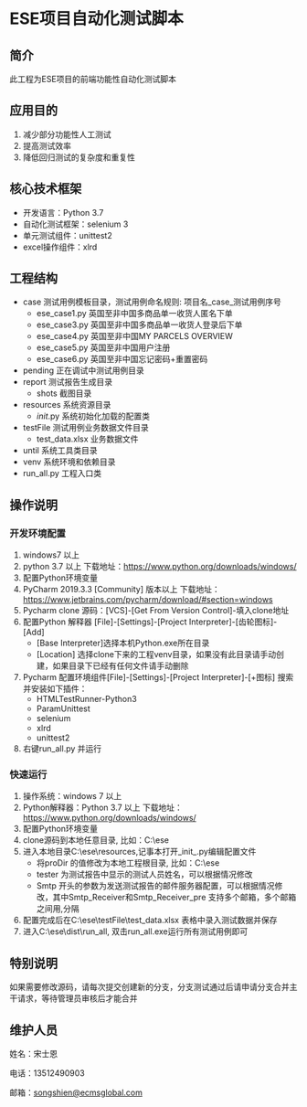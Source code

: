 # ESE项目自动化测试脚本

## 简介

此工程为ESE项目的前端功能性自动化测试脚本

## 应用目的

1. 减少部分功能性人工测试
2. 提高测试效率
3. 降低回归测试的复杂度和重复性
   
## 核心技术框架

- 开发语言：Python 3.7
- 自动化测试框架：selenium 3
- 单元测试组件：unittest2
- excel操作组件：xlrd

## 工程结构

- case 测试用例模板目录，测试用例命名规则: 项目名_case_测试用例序号 
    - ese_case1.py 英国至非中国多商品单一收货人匿名下单
    - ese_case3.py 英国至非中国多商品单一收货人登录后下单
    - ese_case4.py 英国至非中国MY PARCELS OVERVIEW
    - ese_case5.py 英国至非中国用户注册
    - ese_case6.py 英国至非中国忘记密码+重置密码
- pending 正在调试中测试用例目录
- report 测试报告生成目录
    - shots 截图目录
- resources 系统资源目录
    - _init_.py 系统初始化加载的配置类
- testFile 测试用例业务数据文件目录
    - test_data.xlsx 业务数据文件
- until 系统工具类目录
- venv 系统环境和依赖目录
- run_all.py 工程入口类

## 操作说明
### 开发环境配置
1. windows7 以上
2. python 3.7 以上
下载地址：https://www.python.org/downloads/windows/
3. 配置Python环境变量
4. PyCharm 2019.3.3 [Community] 版本以上
下载地址：https://www.jetbrains.com/pycharm/download/#section=windows
5. Pycharm clone 源码：[VCS]-[Get From Version Control]-填入clone地址
6. 配置Python 解释器 [File]-[Settings]-[Project Interpreter]-[齿轮图标]-[Add]
    - [Base Interpreter]选择本机Python.exe所在目录
    - [Location] 选择clone下来的工程venv目录，如果没有此目录请手动创建，如果目录下已经有任何文件请手动删除
7. Pycharm 配置环境组件[File]-[Settings]-[Project Interpreter]-[+图标] 搜索并安装如下插件：
    - HTMLTestRunner-Python3
    - ParamUnittest
    - selenium
    - xlrd
    - unittest2
8. 右键run_all.py 并运行

### 快速运行
1. 操作系统：windows 7 以上
2. Python解释器：Python 3.7 以上
下载地址：https://www.python.org/downloads/windows/
3. 配置Python环境变量
4. clone源码到本地任意目录, 比如：C:\ese
5. 进入本地目录C:\ese\resources,记事本打开_init_.py编辑配置文件
    - 将proDir 的值修改为本地工程根目录, 比如：C:\ese
    - tester 为测试报告中显示的测试人员姓名，可以根据情况修改
    - Smtp 开头的参数为发送测试报告的邮件服务器配置，可以根据情况修改，其中Smtp_Receiver和Smtp_Receiver_pre 支持多个邮箱，多个邮箱之间用,分隔
6. 配置完成后在C:\ese\testFile\test_data.xlsx 表格中录入测试数据并保存
7. 进入C:\ese\dist\run_all, 双击run_all.exe运行所有测试用例即可

## 特别说明
如果需要修改源码，请每次提交创建新的分支，分支测试通过后请申请分支合并主干请求，等待管理员审核后才能合并

## 维护人员

姓名：宋士恩  

电话：13512490903

邮箱：songshien@ecmsglobal.com


